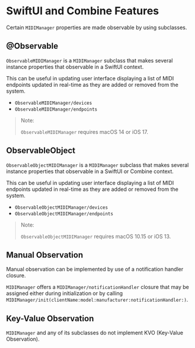 # SwiftUI and Combine Features

Certain ``MIDIManager`` properties are made observable by using subclasses.

## @Observable

``ObservableMIDIManager`` is a ``MIDIManager`` subclass that makes several instance properties that observable in a SwiftUI context.

This can be useful in updating user interface displaying a list of MIDI endpoints updated in real-time as they are added or removed from the system.

- ``ObservableMIDIManager/devices``
- ``ObservableMIDIManager/endpoints``

> Note:
>
> ``ObservableMIDIManager`` requires macOS 14 or iOS 17.

## ObservableObject

``ObservableObjectMIDIManager`` is a ``MIDIManager`` subclass that makes several instance properties that observable in a SwiftUI or Combine context.

This can be useful in updating user interface displaying a list of MIDI endpoints updated in real-time as they are added or removed from the system.

- ``ObservableObjectMIDIManager/devices``
- ``ObservableObjectMIDIManager/endpoints``

> Note:
>
> ``ObservableObjectMIDIManager`` requires macOS 10.15 or iOS 13.

## Manual Observation

Manual observation can be implemented by use of a notification handler closure.

``MIDIManager`` offers a ``MIDIManager/notificationHandler`` closure that may be assigned either during initialization or by calling ``MIDIManager/init(clientName:model:manufacturer:notificationHandler:)``. 

## Key-Value Observation

``MIDIManager`` and any of its subclasses do not implement KVO (Key-Value Observation).
